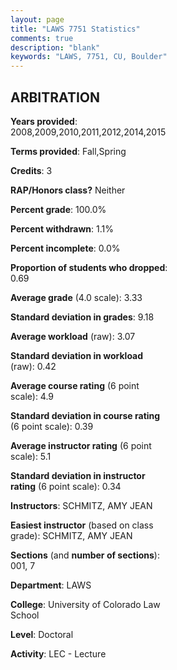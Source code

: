```yaml
---
layout: page
title: "LAWS 7751 Statistics"
comments: true
description: "blank"
keywords: "LAWS, 7751, CU, Boulder"
--- 
```

<head>
<script src="https://ajax.googleapis.com/ajax/libs/jquery/2.1.3/jquery.min.js"></script>
<script src="https://dl.dropboxusercontent.com/s/pc42nxpaw1ea4o9/highcharts.js?dl=0"></script>
<!-- <script src="../assets/js/highcharts.js"></script> -->
<style type="text/css">@font-face {
	font-family: "Bebas Neue";
	src: url(https://www.filehosting.org/file/details/544349/BebasNeue%20Regular.otf) format("opentype");
	}
	h1.Bebas { 
		font-family: "Bebas Neue", Verdana, Tahoma;
	}
</style>
</head>
<body>
	<div id="container" style="float: right; width: 45%; height: 88%; margin-left: 2.5%; margin-right: 2.5%;"></div>
	<script language="JavaScript">
		$(document).ready(function() {
		var chart = {type: 'column'};
		var title = {text: 'Grade Distribution'};
		var xAxis = {categories: ['A','B','C','D','F'],crosshair: true};
		var yAxis = {min: 0,title: {text: 'Percentage'}};
		var tooltip = {headerFormat: '<center><b><span style="font-size:20px">{point.key}</span></b></center>',
		               pointFormat: '<td style="padding:0"><b>{point.y:.1f}%</b></td>',
		               footerFormat: '</table>',shared: true,useHTML: true};
		var plotOptions = {column: {pointPadding: 0.0,borderWidth: 0}};  
		var credits = {enabled: false};var series= [{name: 'Percent',data: [37.06,56.64,5.59,0.0,0.7,]}];
		var json = {};
		json.chart = chart;
		json.title = title;
		json.tooltip = tooltip;
		json.xAxis = xAxis;
		json.yAxis = yAxis;  
		json.series = series;
		json.plotOptions = plotOptions;  
		json.credits = credits;
		$('#container').highcharts(json);
	});
	</script>
</body>
			   
## ARBITRATION

**Years provided**: 2008,2009,2010,2011,2012,2014,2015

**Terms provided**: Fall,Spring

**Credits**: 3

**RAP/Honors class?** Neither

**Percent grade**: 100.0%

**Percent withdrawn**: 1.1%

**Percent incomplete**: 0.0%

**Proportion of students who dropped**: 0.69

**Average grade** (4.0 scale): 3.33

**Standard deviation in grades**: 9.18

**Average workload** (raw): 3.07

**Standard deviation in workload** (raw): 0.42

**Average course rating** (6 point scale): 4.9

**Standard deviation in course rating** (6 point scale): 0.39

**Average instructor rating** (6 point scale): 5.1

**Standard deviation in instructor rating** (6 point scale): 0.34

**Instructors**: SCHMITZ, AMY JEAN

**Easiest instructor** (based on class grade): SCHMITZ, AMY JEAN

**Sections** (and **number of sections**): 001, 7

**Department**: LAWS

**College**: University of Colorado Law School

**Level**: Doctoral

**Activity**: LEC - Lecture